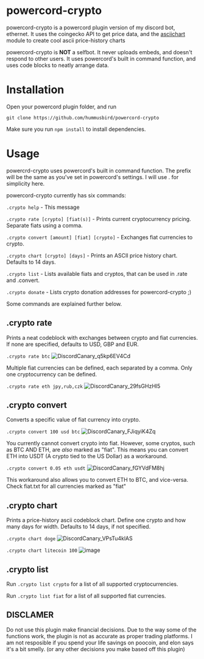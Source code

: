 
# powercord-crypto
powercord-crypto is a powercord plugin version of my discord bot, ethernet.
It uses the coingecko API to get price data, and the [asciichart](https://github.com/kroitor/asciichart) module to create cool ascii price-history charts

powercord-crypto is **NOT** a selfbot. It never uploads embeds, and doesn't respond to other users. It uses powercord's built in command function, and uses code blocks to neatly arrange data.

# Installation
Open your powercord plugin folder, and run

`git clone https://github.com/hummusbird/powercord-crypto`

Make sure you run `npm install` to install dependencies.

# Usage
powercrd-crypto uses powercord's built in command function. The prefix will be the same as you've set in powercord's settings. I will use . for simplicity here.

powercord-crypto currently has six commands:

`.crypto help` - This message

`.crypto rate [crypto] [fiat(s)]` - Prints current cryptocurrency pricing. Separate fiats using a comma.

`.crypto convert [amount] [fiat] [crypto]` - Exchanges fiat currencies to crypto. 

`.crypto chart [crypto] [days]` - Prints an ASCII price history chart. Defaults to 14 days.

`.crypto list` - Lists available fiats and cryptos, that can be used in .rate and .convert.

`.crypto donate` - Lists crypto donation addresses for powercord-crypto ;)


Some commands are explained further below.

## .crypto rate

Prints a neat codeblock with exchanges between crypto and fiat currencies. If none are specified, defaults to USD, GBP and EUR.

`.crypto rate btc`
![DiscordCanary_q5kp6EV4Cd](https://user-images.githubusercontent.com/38541651/121016139-b07c7b00-c793-11eb-94d7-4843773e2a79.png)

Multiple fiat currencies can be defined, each separated by a comma. Only one cryptocurrency can be defined.

`.crypto rate eth jpy,rub,czk`
![DiscordCanary_29fsGHzHl5](https://user-images.githubusercontent.com/38541651/121016475-136e1200-c794-11eb-83f8-69a5479589f9.png)

## .crypto convert 

Converts a specific value of fiat currency into crypto.

`.crypto convert 100 usd btc`
![DiscordCanary_FJiqyiK4Zq](https://user-images.githubusercontent.com/38541651/121016515-21239780-c794-11eb-9f33-c640a34909ae.png)

You currently cannot convert crypto into fiat.
However, some cryptos, such as BTC AND ETH, are *also* marked as "fiat". This means you can convert ETH into USDT (A crypto tied to the US Dollar) as a workaround.

`.crypto convert 0.05 eth usdt`
![DiscordCanary_fGYVdFM8hj](https://user-images.githubusercontent.com/38541651/121016922-a1e29380-c794-11eb-8d22-6673143e1fcd.png)

This workaround also allows you to convert ETH to BTC, and vice-versa. Check fiat.txt for all currencies marked as "fiat"

## .crypto chart

Prints a price-history ascii codeblock chart. Define one crypto and how many days for width. Defaults to 14 days, if not specified.

`.crypto chart doge`
![DiscordCanary_VPsTu4klAS](https://user-images.githubusercontent.com/38541651/121017228-f423b480-c794-11eb-804e-3289a180d24f.png)

`.crypto chart litecoin 100`
![image](https://user-images.githubusercontent.com/38541651/121017409-27feda00-c795-11eb-8ba1-09eaca050a6f.png)

## .crypto list

Run `.crypto list crypto` for a list of all supported cryptocurrencies.

Run `.crypto list fiat` for a list of all supported fiat currencies.

## DISCLAMER

Do not use this plugin make financial decisions. Due to the way some of the functions work, the plugin is not as accurate as proper trading platforms. I am not resposible if you spend your life savings on poocoin, and elon says it's a bit smelly. (or any other decisions you make based off this plugin)
